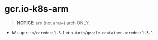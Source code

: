 # gcr.io-k8s-arm

> **NOTICE**: `arm` (not `arm64`) arch ONLY.

- `k8s.gcr.io/coredns:1.3.1` => `xutoto/google-container.coredns:1.3.1`
